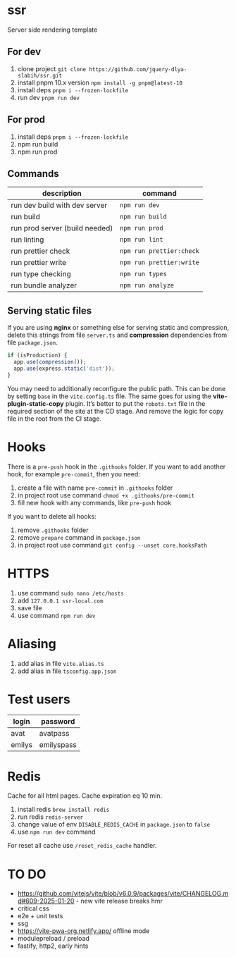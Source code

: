 # ssr

Server side rendering template

## For dev

1. clone project `git clone https://github.com/jquery-dlya-slabih/ssr.git`
2. install pnpm 10.x version `npm install -g pnpm@latest-10`
3. install deps `pnpm i --frozen-lockfile`
4. run dev `pnpm run dev`

## For prod

1. install deps `pnpm i --frozen-lockfile`
2. npm run build
3. npm run prod

## Commands

| description                    | command                  |
| ------------------------------ | ------------------------ |
| run dev build with dev server  | `npm run dev`            |
| run build                      | `npm run build`          |
| run prod server (build needed) | `npm run prod`           |
| run linting                    | `npm run lint`           |
| run prettier check             | `npm run prettier:check` |
| run prettier write             | `npm run prettier:write` |
| run type checking              | `npm run types`          |
| run bundle analyzer            | `npm run analyze`        |

## Serving static files

If you are using **nginx** or something else for serving static and compression, delete this strings from file `server.ts` and **compression** dependencies from file `package.json`.

```ts
if (isProduction) {
  app.use(compression());
  app.use(express.static('dist'));
}
```

You may need to additionally reconfigure the public path. This can be done by setting `base` in the `vite.config.ts` file.
The same goes for using the **vite-plugin-static-copy** plugin. It’s better to put the `robots.txt` file in the required section of the site at the CD stage. And remove the logic for copy file in the root from the CI stage.

# Hooks

There is a `pre-push` hook in the `.githooks` folder. If you want to add another hook, for example `pre-commit`, then you need:

1. create a file with name `pre-commit` in `.githooks` folder
2. in project root use command `chmod +x .githooks/pre-commit`
3. fill new hook with any commands, like `pre-push` hook

If you want to delete all hooks:

1. remove `.githooks` folder
2. remove `prepare` command in `package.json`
3. in project root use command `git config --unset core.hooksPath`

# HTTPS

1. use command `sudo nano /etc/hosts`
2. add `127.0.0.1 ssr-local.com`
3. save file
4. use command `npm run dev`

# Aliasing

1. add alias in file `vite.alias.ts`
2. add alias in file `tsconfig.app.json`

# Test users

| login  | password   |
| ------ | ---------- |
| avat   | avatpass   |
| emilys | emilyspass |

# Redis

Cache for all html pages. Cache expiration eq 10 min.

1. install redis `brew install redis`
2. run redis `redis-server`
3. change value of env `DISABLE_REDIS_CACHE` in `package.json` to `false`
4. use `npm run dev` command

For reset all cache use `/reset_redis_cache` handler.

# TO DO

- https://github.com/vitejs/vite/blob/v6.0.9/packages/vite/CHANGELOG.md#609-2025-01-20 - new vite release breaks hmr
- critical css
- e2e + unit tests
- ssg
- https://vite-pwa-org.netlify.app/ offline mode
- modulepreload / preload
- fastify, http2, early hints
